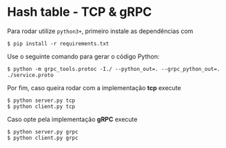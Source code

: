 # Hash table - TCP & gRPC #

Para rodar utilize `python3+`, primeiro instale as dependências com

    $ pip install -r requirements.txt

Use o seguinte comando para gerar o código Python:

    $ python -m grpc_tools.protoc -I./ --python_out=. --grpc_python_out=. ./service.proto
    
Por fim, caso queira rodar com a implementação **tcp** execute

    $ python server.py tcp
    $ python client.py tcp

Caso opte pela implementação **gRPC** execute

    $ python server.py grpc
    $ python client.py grpc
